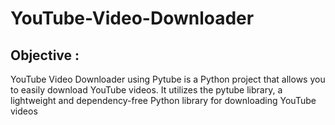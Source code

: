 # YouTube-Video-Downloader

<h2>Objective : </h2>
YouTube Video Downloader using Pytube is a Python project that allows you to easily download YouTube videos. It utilizes the pytube library, a lightweight and dependency-free Python library for downloading YouTube videos
